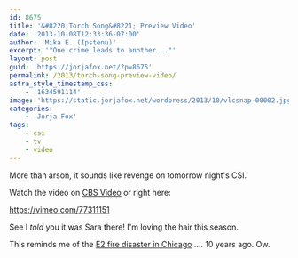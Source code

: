 ```yaml
---
id: 8675
title: '&#8220;Torch Song&#8221; Preview Video'
date: '2013-10-08T12:33:36-07:00'
author: 'Mika E. (Ipstenu)'
excerpt: '"One crime leads to another..."'
layout: post
guid: 'https://jorjafox.net/?p=8675'
permalink: /2013/torch-song-preview-video/
astra_style_timestamp_css:
    - '1634591114'
image: 'https://static.jorjafox.net/wordpress/2013/10/vlcsnap-00002.jpg'
categories:
    - 'Jorja Fox'
tags:
    - csi
    - tv
    - video
---
```


More than arson, it sounds like revenge on tomorrow night's CSI.

Watch the video on <a href="http://www.cbs.com/shows/csi/video/25D8EFFB-0E66-0A07-4269-853CE56DCB67/csi-torch-song-preview-/">CBS Video</a> or right here:

https://vimeo.com/77311151

See I <em>told</em> you it was Sara there! I'm loving the hair this season.

This reminds me of the <a href="http://en.wikipedia.org/wiki/2003_E2_nightclub_stampede">E2 fire disaster in Chicago</a> .... 10 years ago. Ow.